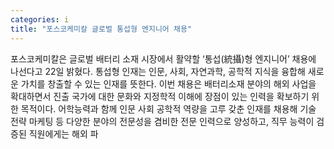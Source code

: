 ```yaml
---
categories: i
title: "포스코케미칼 글로벌 통섭형 엔지니어 채용"
---
```

포스코케미칼은 글로벌 배터리 소재 시장에서 활약할 ‘통섭(統攝)형 엔지니어’ 채용에 나선다고 22일 밝혔다. 통섭형 인재는 인문, 사회, 자연과학, 공학적 지식을 융합해 새로운 가치를 창출할 수 있는 인재를 뜻한다. 이번 채용은 배터리소재 분야의 해외 사업을 확대하면서 진출 국가에 대한 문화와 지정학적 이해에 장점이 있는 인력을 확보하기 위한 목적이다. 어학능력과 함께 인문 사회 공학적 역량을 고루 갖춘 인재를 채용해 기술 전략 마케팅 등 다양한 분야의 전문성을 겸비한 전문 인력으로 양성하고, 직무 능력이 검증된 직원에게는 해외 파